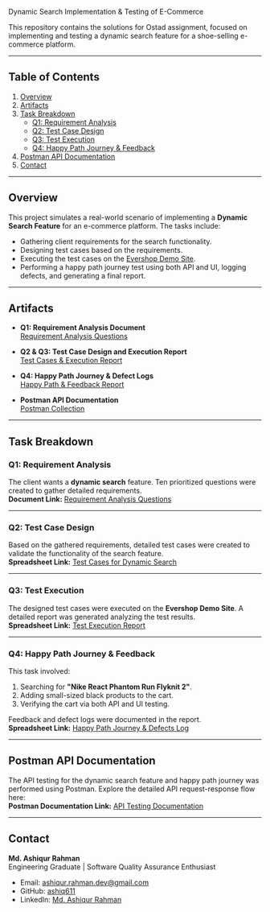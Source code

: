 Dynamic Search Implementation & Testing of E-Commerce

This repository contains the solutions for Ostad assignment, focused on implementing and testing a dynamic search feature for a shoe-selling e-commerce platform.

---

## Table of Contents

1. [Overview](#overview)  
2. [Artifacts](#artifacts)  
3. [Task Breakdown](#task-breakdown)  
   - [Q1: Requirement Analysis](#q1-requirement-analysis)  
   - [Q2: Test Case Design](#q2-test-case-design)  
   - [Q3: Test Execution](#q3-test-execution)  
   - [Q4: Happy Path Journey & Feedback](#q4-happy-path-journey--feedback)  
4. [Postman API Documentation](#postman-api-documentation)  
5. [Contact](#contact)  

---

## Overview

This project simulates a real-world scenario of implementing a **Dynamic Search Feature** for an e-commerce platform. The tasks include:
- Gathering client requirements for the search functionality.
- Designing test cases based on the requirements.
- Executing the test cases on the [Evershop Demo Site](https://demo.evershop.io/).
- Performing a happy path journey test using both API and UI, logging defects, and generating a final report.

---

## Artifacts

- **Q1: Requirement Analysis Document**  
  [Requirement Analysis Questions](https://docs.google.com/document/d/1DsiBQ88g_dPr2ZPK4WFT-SGvpOGhgmkUPPtTbwtBGpU/edit?usp=sharing)

- **Q2 & Q3: Test Case Design and Execution Report**  
  [Test Cases & Execution Report](https://docs.google.com/spreadsheets/d/1wP6caGQGzrfj6fsvPvnCkVhC1oGQ9cDQNry2TBWuzBU/edit?usp=sharing)

- **Q4: Happy Path Journey & Defect Logs**  
  [Happy Path & Feedback Report](https://docs.google.com/spreadsheets/d/13U3QSVGemnSZU66QalH9eIdDeiUEJWzWfwF78wL6ei4/edit?usp=sharing)

- **Postman API Documentation**  
  [Postman Collection](https://documenter.getpostman.com/view/33549775/2sAYBPkuQN)

---

## Task Breakdown

### Q1: Requirement Analysis

The client wants a **dynamic search** feature. Ten prioritized questions were created to gather detailed requirements.  
**Document Link:** [Requirement Analysis Questions](https://docs.google.com/document/d/1DsiBQ88g_dPr2ZPK4WFT-SGvpOGhgmkUPPtTbwtBGpU/edit?usp=sharing)

---

### Q2: Test Case Design

Based on the gathered requirements, detailed test cases were created to validate the functionality of the search feature.  
**Spreadsheet Link:** [Test Cases for Dynamic Search](https://docs.google.com/spreadsheets/d/1wP6caGQGzrfj6fsvPvnCkVhC1oGQ9cDQNry2TBWuzBU/edit?usp=sharing)

---

### Q3: Test Execution

The designed test cases were executed on the **Evershop Demo Site**. A detailed report was generated analyzing the test results.  
**Spreadsheet Link:** [Test Execution Report](https://docs.google.com/spreadsheets/d/1wP6caGQGzrfj6fsvPvnCkVhC1oGQ9cDQNry2TBWuzBU/edit?usp=sharing)

---

### Q4: Happy Path Journey & Feedback

This task involved:
1. Searching for **"Nike React Phantom Run Flyknit 2"**.
2. Adding small-sized black products to the cart.
3. Verifying the cart via both API and UI testing.

Feedback and defect logs were documented in the report.  
**Spreadsheet Link:** [Happy Path Journey & Defects Log](https://docs.google.com/spreadsheets/d/13U3QSVGemnSZU66QalH9eIdDeiUEJWzWfwF78wL6ei4/edit?usp=sharing)

---

## Postman API Documentation

The API testing for the dynamic search feature and happy path journey was performed using Postman. Explore the detailed API request-response flow here:  
**Postman Documentation Link:** [API Testing Documentation](https://documenter.getpostman.com/view/33549775/2sAYBPkuQN)

---

## Contact

**Md. Ashiqur Rahman**  
Engineering Graduate | Software Quality Assurance Enthusiast  
- Email: ashiqur.rahman.dev@gmail.com
- GitHub: [ashiq611](https://github.com/ashiq611)  
- LinkedIn: [Md. Ashiqur Rahman](https://www.linkedin.com/in/mdashiqurrahman1102/)
